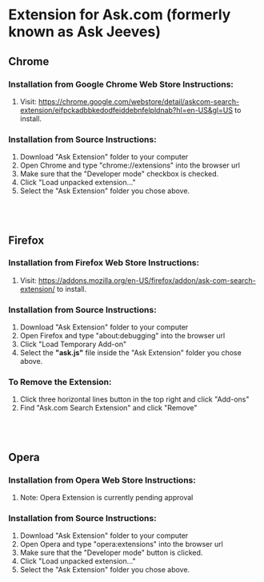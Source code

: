 # Extension for Ask.com (formerly known as Ask Jeeves)

## Chrome

### Installation from Google Chrome Web Store Instructions:
1.  Visit: https://chrome.google.com/webstore/detail/askcom-search-extension/eifpckadbbkedodfeiddebnfelpldnab?hl=en-US&gl=US to install.

### Installation from Source Instructions:
1. Download "Ask Extension" folder to your computer
2. Open Chrome and type "chrome://extensions" into the browser url
3. Make sure that the "Developer mode" checkbox is checked.
4. Click "Load unpacked extension..."
5. Select the "Ask Extension" folder you chose above.

<br>
<br>

## Firefox

### Installation from Firefox Web Store Instructions:
1.  Visit: https://addons.mozilla.org/en-US/firefox/addon/ask-com-search-extension/ to install.

### Installation from Source Instructions:
1. Download "Ask Extension" folder to your computer
2. Open Firefox and type "about:debugging" into the browser url
3. Click "Load Temporary Add-on"
4. Select the <b>"ask.js"</b> file inside the "Ask Extension" folder you chose above.

### To Remove the Extension:
1.  Click three horizontal lines button in the top right and click "Add-ons"
2.  Find "Ask.com Search Extension" and click "Remove"

<br>
<br>

## Opera

### Installation from Opera Web Store Instructions:
1.  Note:  Opera Extension is currently pending approval

### Installation from Source Instructions:
1. Download "Ask Extension" folder to your computer
2. Open Opera and type "opera:extensions" into the browser url
3. Make sure that the "Developer mode" button is clicked.
4. Click "Load unpacked extension..."
5. Select the "Ask Extension" folder you chose above.
